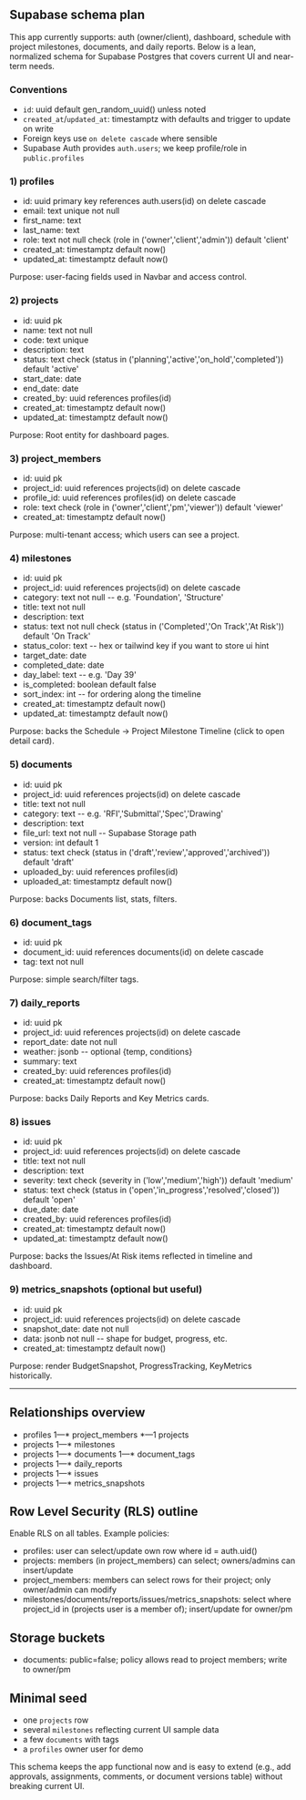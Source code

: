 ## Supabase schema plan

This app currently supports: auth (owner/client), dashboard, schedule with project milestones, documents, and daily reports. Below is a lean, normalized schema for Supabase Postgres that covers current UI and near-term needs.

### Conventions
- `id`: uuid default gen_random_uuid() unless noted
- `created_at`/`updated_at`: timestamptz with defaults and trigger to update on write
- Foreign keys use `on delete cascade` where sensible
- Supabase Auth provides `auth.users`; we keep profile/role in `public.profiles`

### 1) profiles
- id: uuid primary key references auth.users(id) on delete cascade
- email: text unique not null
- first_name: text
- last_name: text
- role: text not null check (role in ('owner','client','admin')) default 'client'
- created_at: timestamptz default now()
- updated_at: timestamptz default now()

Purpose: user-facing fields used in Navbar and access control.

### 2) projects
- id: uuid pk
- name: text not null
- code: text unique
- description: text
- status: text check (status in ('planning','active','on_hold','completed')) default 'active'
- start_date: date
- end_date: date
- created_by: uuid references profiles(id)
- created_at: timestamptz default now()
- updated_at: timestamptz default now()

Purpose: Root entity for dashboard pages.

### 3) project_members
- id: uuid pk
- project_id: uuid references projects(id) on delete cascade
- profile_id: uuid references profiles(id) on delete cascade
- role: text check (role in ('owner','client','pm','viewer')) default 'viewer'
- created_at: timestamptz default now()

Purpose: multi-tenant access; which users can see a project.

### 4) milestones
- id: uuid pk
- project_id: uuid references projects(id) on delete cascade
- category: text not null  -- e.g. 'Foundation', 'Structure'
- title: text not null
- description: text
- status: text not null check (status in ('Completed','On Track','At Risk')) default 'On Track'
- status_color: text  -- hex or tailwind key if you want to store ui hint
- target_date: date
- completed_date: date
- day_label: text  -- e.g. 'Day 39'
- is_completed: boolean default false
- sort_index: int  -- for ordering along the timeline
- created_at: timestamptz default now()
- updated_at: timestamptz default now()

Purpose: backs the Schedule -> Project Milestone Timeline (click to open detail card).

### 5) documents
- id: uuid pk
- project_id: uuid references projects(id) on delete cascade
- title: text not null
- category: text  -- e.g. 'RFI','Submittal','Spec','Drawing'
- description: text
- file_url: text not null  -- Supabase Storage path
- version: int default 1
- status: text check (status in ('draft','review','approved','archived')) default 'draft'
- uploaded_by: uuid references profiles(id)
- uploaded_at: timestamptz default now()

Purpose: backs Documents list, stats, filters.

### 6) document_tags
- id: uuid pk
- document_id: uuid references documents(id) on delete cascade
- tag: text not null

Purpose: simple search/filter tags.

### 7) daily_reports
- id: uuid pk
- project_id: uuid references projects(id) on delete cascade
- report_date: date not null
- weather: jsonb  -- optional {temp, conditions}
- summary: text
- created_by: uuid references profiles(id)
- created_at: timestamptz default now()

Purpose: backs Daily Reports and Key Metrics cards.

### 8) issues
- id: uuid pk
- project_id: uuid references projects(id) on delete cascade
- title: text not null
- description: text
- severity: text check (severity in ('low','medium','high')) default 'medium'
- status: text check (status in ('open','in_progress','resolved','closed')) default 'open'
- due_date: date
- created_by: uuid references profiles(id)
- created_at: timestamptz default now()
- updated_at: timestamptz default now()

Purpose: backs the Issues/At Risk items reflected in timeline and dashboard.

### 9) metrics_snapshots (optional but useful)
- id: uuid pk
- project_id: uuid references projects(id) on delete cascade
- snapshot_date: date not null
- data: jsonb not null  -- shape for budget, progress, etc.
- created_at: timestamptz default now()

Purpose: render BudgetSnapshot, ProgressTracking, KeyMetrics historically.

---

## Relationships overview
- profiles 1—* project_members *—1 projects
- projects 1—* milestones
- projects 1—* documents 1—* document_tags
- projects 1—* daily_reports
- projects 1—* issues
- projects 1—* metrics_snapshots

## Row Level Security (RLS) outline
Enable RLS on all tables. Example policies:
- profiles: user can select/update own row where id = auth.uid()
- projects: members (in project_members) can select; owners/admins can insert/update
- project_members: members can select rows for their project; only owner/admin can modify
- milestones/documents/reports/issues/metrics_snapshots: select where project_id in (projects user is a member of); insert/update for owner/pm

## Storage buckets
- documents: public=false; policy allows read to project members; write to owner/pm

## Minimal seed
- one `projects` row
- several `milestones` reflecting current UI sample data
- a few `documents` with tags
- a `profiles` owner user for demo

This schema keeps the app functional now and is easy to extend (e.g., add approvals, assignments, comments, or document versions table) without breaking current UI.


